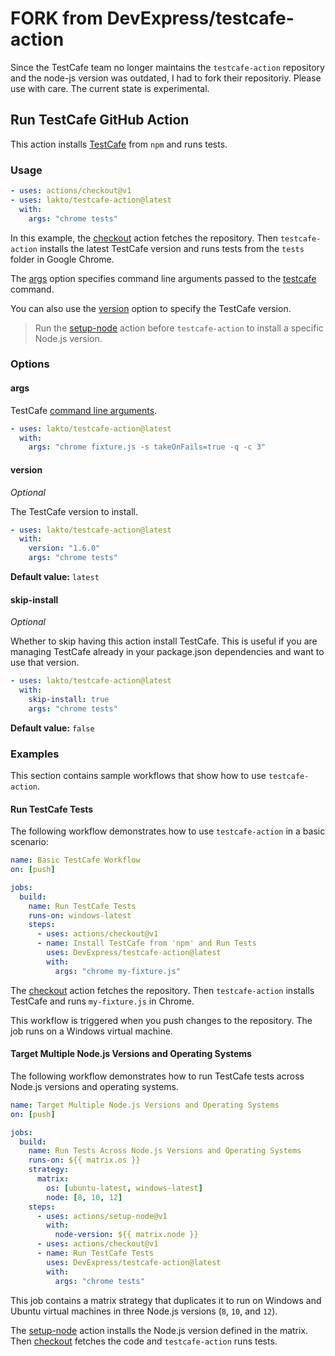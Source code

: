 # FORK from DevExpress/testcafe-action

Since the TestCafe team no longer maintains the `testcafe-action` repository and the node-js version was outdated, I had to fork their repositoriy. Please use with care. The current state is experimental.

## Run TestCafe GitHub Action

This action installs [TestCafe](https://github.com/DevExpress/testcafe) from `npm` and runs tests.

### Usage

```yaml
- uses: actions/checkout@v1
- uses: lakto/testcafe-action@latest
  with:
    args: "chrome tests"
```

In this example, the [checkout](https://github.com/actions/checkout) action fetches the repository. Then `testcafe-action` installs the latest TestCafe version and runs tests from the `tests` folder in Google Chrome.

The [args](#args) option specifies command line arguments passed to the [testcafe](https://devexpress.github.io/testcafe/documentation/using-testcafe/command-line-interface.html) command.

You can also use the [version](#version) option to specify the TestCafe version.

> Run the [setup-node](https://github.com/actions/setup-node) action before `testcafe-action` to install a specific Node.js version.

### Options

#### args

TestCafe [command line arguments](https://devexpress.github.io/testcafe/documentation/using-testcafe/command-line-interface.html).

```yaml
- uses: lakto/testcafe-action@latest
  with:
    args: "chrome fixture.js -s takeOnFails=true -q -c 3"
```

#### version

*Optional*

The TestCafe version to install.

```yaml
- uses: lakto/testcafe-action@latest
  with:
    version: "1.6.0"
    args: "chrome tests"
```

**Default value:** `latest`

#### skip-install

*Optional*

Whether to skip having this action install TestCafe. This is useful if you are managing TestCafe already in your package.json dependencies and want to use that version.

```yaml
- uses: lakto/testcafe-action@latest
  with:
    skip-install: true
    args: "chrome tests"
```

**Default value:** `false`

### Examples

This section contains sample workflows that show how to use `testcafe-action`.

#### Run TestCafe Tests

The following workflow demonstrates how to use `testcafe-action` in a basic scenario:

```yaml
name: Basic TestCafe Workflow
on: [push]

jobs:
  build:
    name: Run TestCafe Tests
    runs-on: windows-latest
    steps:
      - uses: actions/checkout@v1
      - name: Install TestCafe from 'npm' and Run Tests
        uses: DevExpress/testcafe-action@latest
        with:
          args: "chrome my-fixture.js"
```

The [checkout](https://github.com/actions/checkout) action fetches the repository. Then `testcafe-action` installs TestCafe and runs `my-fixture.js` in Chrome.

This workflow is triggered when you push changes to the repository. The job runs on a Windows virtual machine.

#### Target Multiple Node.js Versions and Operating Systems

The following workflow demonstrates how to run TestCafe tests across Node.js versions and operating systems.

```yaml
name: Target Multiple Node.js Versions and Operating Systems
on: [push]

jobs:
  build:
    name: Run Tests Across Node.js Versions and Operating Systems
    runs-on: ${{ matrix.os }}
    strategy:
      matrix:
        os: [ubuntu-latest, windows-latest]
        node: [8, 10, 12]
    steps:
      - uses: actions/setup-node@v1
        with:
          node-version: ${{ matrix.node }}
      - uses: actions/checkout@v1
      - name: Run TestCafe Tests
        uses: DevExpress/testcafe-action@latest
        with:
          args: "chrome tests"
```

This job contains a matrix strategy that duplicates it to run on Windows and Ubuntu virtual machines in three Node.js versions (`8`, `10`, and `12`).

The [setup-node](https://github.com/actions/setup-node) action installs the Node.js version defined in the matrix. Then [checkout](https://github.com/actions/checkout) fetches the code and `testcafe-action` runs tests.
